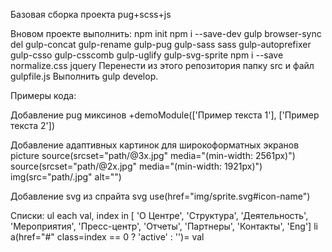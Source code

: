 Базовая сборка проекта pug+scss+js

Вновом проекте выполнить:
npm init
npm i --save-dev gulp browser-sync del gulp-concat gulp-rename gulp-pug gulp-sass sass gulp-autoprefixer gulp-csso gulp-csscomb gulp-uglify gulp-svg-sprite
npm i --save normalize.css jquery
Перенести из этого репозитория папку src и файл gulpfile.js
Выполнить gulp develop.

Примеры кода:

Добавление pug миксинов
+demoModule(['Пример текста 1'], ['Пример текста 2'])

Добавление адаптивных картинок для широкоформатных экранов
picture
    source(srcset="path/@3x.jpg" media="(min-width: 2561px)")
    source(srcset="path/@2x.jpg" media="(min-width: 1921px)")
    img(src="path/.jpg" alt="")

Добавление svg из спрайта
svg
	use(href="img/sprite.svg#icon-name")

Cписки:
ul
	each val, index in [ 'О Центре', 'Структура', 'Деятельность', 'Мероприятия', 'Пресс-центр', 'Отчеты', 'Партнеры', 'Контакты', 'Eng']
		li
			a(href="#" class=index == 0 ? 'active' : '')= val
